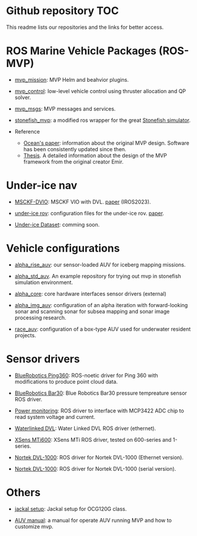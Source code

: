 # Github repository TOC
This readme lists our repositories and the links for better access.

# ROS Marine Vehicle Packages (ROS-MVP)
- [mvp_mission](https://github.com/uri-ocean-robotics/mvp_mission):  MVP Helm and beahvior plugins.

- [mvp_control](https://github.com/uri-ocean-robotics/mvp_control): low-level vehicle control using thruster allocation and QP solver.

- [mvp_msgs](https://github.com/uri-ocean-robotics/mvp_msgs): MVP messages and services. 

- [stonefish_mvp](https://github.com/uri-ocean-robotics/stonefish_mvp): a modified ros wrapper for the great [Stonefish simulator](https://github.com/patrykcieslak/stonefish).

- Reference
    - [Ocean's paper](https://ieeexplore.ieee.org/abstract/document/9977346): information about the original MVP design. Software has been consistently updated since then.
    - [Thesis](https://www.proquest.com/docview/2766097939?pq-origsite=gscholar&fromopenview=true). A detailed information about the design of the MVP framework from the original creator Emir.


# Under-ice nav
- [MSCKF-DVIO](https://github.com/GSO-soslab/msckf_dvio): MSCKF VIO with DVL. [paper](https://arxiv.org/abs/2303.17005) (IROS2023). 

- [under-ice rov](https://github.com/GSO-soslab/rov): configuration files for the under-ice rov. [paper](https://ieeexplore.ieee.org/abstract/document/9977140).
- [Under-ice Dataset](): comming soon.

# Vehicle configurations
- [alpha_rise_auv](https://github.com/GSO-soslab/alpha_rise_auv): our sensor-loaded AUV for iceberg mapping missions.

- [alpha_std_auv](https://github.com/uri-ocean-robotics/alpha_std_auv). An example repository for trying out mvp in stonefish simulation environment.

- [alpha_core](https://github.com/uri-ocean-robotics/alpha_core): core hardware interfaces sensor drivers (external)

- [alpha_img_auv](https://github.com/GSO-soslab/alpha_img_auv): configuration of an alpha iteration with forward-looking sonar and scanning sonar for subsea mapping and sonar image processing research.

- [race_auv](https://github.com/GSO-soslab/race_auv): configuration of a box-type AUV used for underwater resident projects.


# Sensor drivers
- [BlueRobotics Ping360](https://github.com/GSO-soslab/bluerobotics_ping360/tree/aa4834644963b24a9c4dc10f6e6268c0e43f88b7): ROS-noetic driver for Ping 360 with modifications to produce point cloud data.

- [BlueRobotics Bar30](https://github.com/GSO-soslab/bluerobotics_pressure/tree/237903a1485b3bd5c51d471c291b6e90f11d7654): Blue Robotics Bar30 pressure tempreature sensor ROS driver.

- [Power monitoring](https://github.com/GSO-soslab/power_monitor/tree/86118e67194bd37db8fe7205e9260bc41fd4eec7): ROS driver to interface with MCP3422 ADC chip to read system voltage and current.

- [Waterlinked DVL](https://github.com/uri-ocean-robotics/waterlinked_dvl/tree/31216e175184bc7f410d29df7858110b1db75d26): Water Linked DVL ROS driver (ethernet).

- [XSens MTi600](https://github.com/GSO-soslab/xsens_mti_ros_driver/tree/7aa46b7f0a0576609062aaf46c518940e5fb4853): XSens MTi ROS driver, tested on 600-series and 1-series.

- [Nortek DVL-1000](https://github.com/GSO-soslab/nortek_dvl_ethernet): ROS driver for Nortek DVL-1000 (Ethernet version).

- [Nortek DVL-1000](https://github.com/GSO-soslab/nortek_dvl): ROS driver for Nortek DVL-1000 (serial version).


# Others
- [jackal setup](https://github.com/GSO-soslab/jackal_ocg120g): Jackal setup for OCG120G class.

- [AUV manual](https://github.com/GSO-soslab/sosl_auv_manual): a manual for operate AUV running MVP and how to customize mvp.